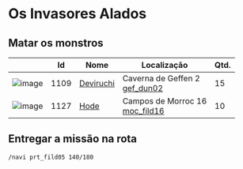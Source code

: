 # Os Invasores Alados

## Matar os monstros

| | Id | Nome | Localização | Qtd. |
| - | - | - | - | - |
| ![image](https://file5s.ratemyserver.net/mobs/1109.gif) | 1109 | [Deviruchi](https://ratemyserver.net/mob_db.php?mob_id=1109&small=1&back=1) | Caverna de Geffen 2 <br>[gef_dun02](https://ratemyserver.net/index.php?page=npc_shop_warp&map=gef_dun02) | 15 |
| ![image](https://file5s.ratemyserver.net/mobs/1127.gif) | 1127 | [Hode](https://ratemyserver.net/mob_db.php?mob_id=1127&small=1&back=1) | Campos de Morroc 16<br>[moc_fild16](https://ratemyserver.net/index.php?page=npc_shop_warp&map=moc_fild16) | 10 |


## Entregar a missão na rota

```
/navi prt_fild05 140/180
```
